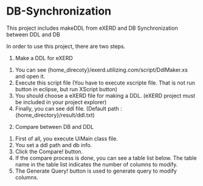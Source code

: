 # DB-Synchronization
This project includes makeDDL from eXERD and DB Synchronization between DDL and DB

In order to use this project, there are two steps.
1. Make a DDL for eXERD
  1) You can see {home_direcoty}/exerd.utilizing.com/script/DdlMaker.xs and open it.
  2) Execute this script file (You have to execute xscripte file. That is not run button in eclipse, but run XScript button)
  3) You should choose a eXERD file for making a DDL. (eXERD project must be included in your project explorer) 
  4) Finally, you can see ddl file. (Default path : {home_directory}/result/ddl.txt)
  
2. Compare between DB and DDL
  1) First of all, you execute UiMain class file.
  2) You set a ddl path and db info.
  3) Click the Compare! button.
  4) If the compare process is done, you can see a table list below. The table name in the table list indicates the number of columns to modify.
  5) The Generate Query! button is used to generate query to modify columns.
